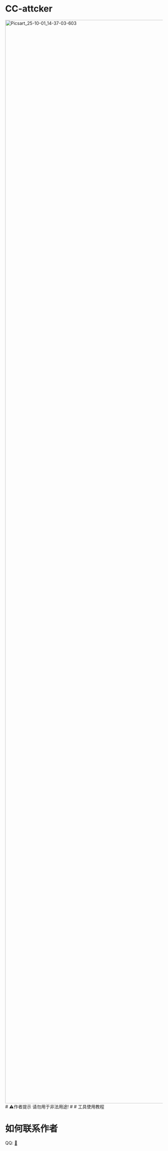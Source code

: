 # CC-attcker
<img width="3464" height="3464" alt="Picsart_25-10-01_14-37-03-603" src="https://github.com/user-attachments/assets/7cd89c5c-70b4-4825-be5d-9605f05c82bd" />
# ⚠️作者提示
请勿用于非法用途!
# # 工具使用教程

# 如何联系作者

QQ: [🐧](https://qm.qq.com/q/sKP3jsCuvm)


